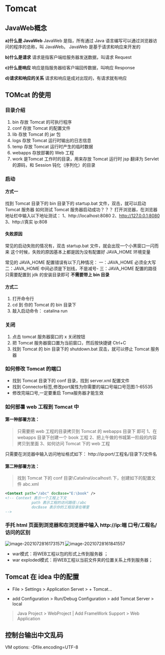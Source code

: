 # Tomcat
## JavaWeb概念

**a)什么是 JavaWeb** 
JavaWeb 是指，所有通过 Java 语言编写可以通过浏览器访问的程序的总称，叫 JavaWeb。 JavaWeb 是基于请求和响应来开发的

**b)什么是请求** 
请求是指客户端给服务器发送数据，叫请求 Request

**c)什么是响应** 
响应是指服务器给客户端回传数据，叫响应 Response

**d)请求和响应的关系** 
请求和响应是成对出现的，有请求就有响应

## TOMcat 的使用
### 目录介绍
1. bin 存放 Tomcat 的可执行程序
2. conf 存放 Tomcat 的配置文件
3. lib 存放 Tomcat 的 jar 包
4. logs 存放 Tomcat 运行时输出的日志信息
5. temp 存放 Tomcat 运行时产生的临时数据
6. webapps 存放部署的 Web 工程
7. work 是Tomcat 工作时的目录，用来存放 Tomcat 运行时 jsp 翻译为 Servlet 的源码，和 Session 钝化（序列化）的目录

### 启动
#### 方式一

找到 Tomcat 目录下的 bin 目录下的 startup.bat 文件，双击，就可以启动 Tomcat 服务器
如何测试 Tomcat 服务器启动成功？？？ 
打开浏览器，在浏览器地址栏中输入以下地址测试：
1、http://localhost:8080 
2、http://127.0.0.1:8080 
3、http://真实 ip:808

#### 失败原因
常见的启动失败的情况有，双击 startup.bat 文件，就会出现一个小黑窗口一闪而来
这个时候，失败的原因基本上都是因为没有配置好 JAVA_HOME 环境变量

常见的 JAVA_HOME 配置错误有以下几种情况：
一：JAVA_HOME 必须全大写
二：JAVA_HOME 中间必须是下划线，不是减号- 
三：JAVA_HOME 配置的路径只需要配置到 jdk 的安装目录即可 **不需要带上 bin 目录**

#### 方式二
1. 打开命令行
2. cd 到 你的 Tomcat 的 bin 目录下
3. 敲入启动命令： catalina run
### 关闭
1. 点击 tomcat 服务器窗口的 x 关闭按钮
2. 把 Tomcat 服务器窗口置为当前窗口，然后按快捷键 Ctrl+C
3. 找到 Tomcat 的 bin 目录下的 shutdown.bat 双击，就可以停止 Tomcat 服务器

### 如何修改 Tomcat 的端口
- 找到 Tomcat 目录下的 conf 目录，找到 server.xml 配置文件
- 找到 Connector标签,修改port属性为你需要的端口号端口号范图:1-65535
- 修改完端口号,一定要重启 Toma服务器才能生效

### 如何部暑 web 工程到 Tomcat 中

#### 第一种部署方法：
> 只需要把 web 工程的目录拷贝到 Tomcat 的 webapps 目录下 即可
1、在 webapps 目录下创建一个 book 工程
2、把上午做的书城第一阶段的内容拷贝到里面
3、如何访问 Tomcat 下的 web 工程

只需要在浏览器中输入访问地址格式如下： http://ip:port/工程名/目录下/文件名

#### 第二种部署方法：
> 找到 Tomcat 下的 conf 目录\Catalina\localhost\ 下，创建如下的配置文件 abc.xml

```xml
<Context path="/abc" docBase="E:\book" />
<!-- Context 表示一个工程上下文
			path 表示工程的访问路径:/abc
			docBase 表示你的工程目录在哪里
-->
```



### 手托 html 页面到浏览器和在浏览器中输入 http://ip:端 口号/工程名/访问的区别
![image-20210728161731571](D:\Coding\Java\JavaWeb\WebImage\TomcatImgae\1.png)
![image-20210728161841557](D:\Coding\Java\JavaWeb\WebImage\TomcatImgae\2.png)

- war模式：将WEB工程以包的形式上传到服务器 ；
- war exploded模式：将WEB工程以当前文件夹的位置关系上传到服务器；

## Tomcat 在 idea 中的配置
- File > Settings > Application Servet > + Tomcat...

- add Configuration > Run/Debug Configuration > add Tomcat Server > local

> Java Project > WebProject | Add FrameWork Support > Web Application


## 控制台输出中文乱码
VM options: -Dfile.encoding=UTF-8
